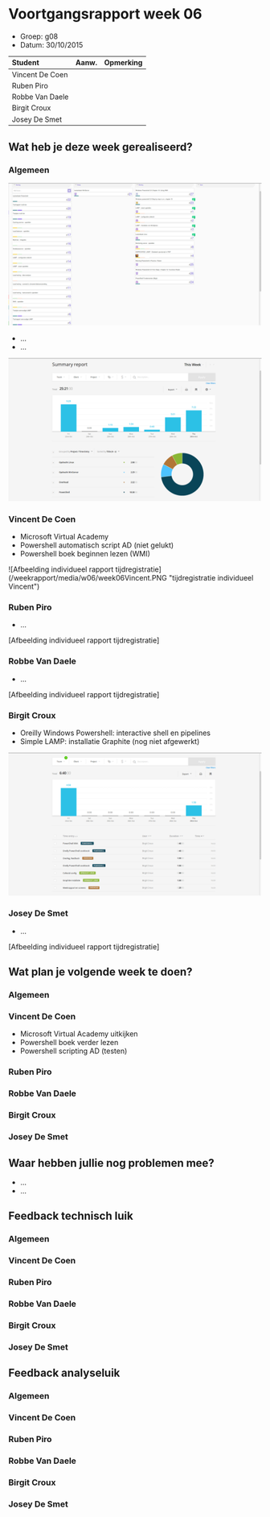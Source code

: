 # Voortgangsrapport week 06

* Groep: g08
* Datum: 30/10/2015

| Student  | Aanw. | Opmerking |
| :---     | :---  | :---      |
| Vincent De Coen |       |           |
| Ruben Piro |       |           |
| Robbe Van Daele |       |           |
| Birgit Croux |       |           |
| Josey De Smet |      |            |

## Wat heb je deze week gerealiseerd?

### Algemeen

![Afbeelding huidige toestand Kanban-bord(en) invoegen](/weekrapport/media/w06/kanbanteam.png "huboard team")

* ...
* ...

![Afbeelding teamoverzicht tijdregistratie onderverdeeld per deelopdracht](/weekrapport/media/w06/togglteam.png "toggl team")

### Vincent De Coen

* Microsoft Virtual Academy
* Powershell automatisch script AD (niet gelukt)
* Powershell boek beginnen lezen (WMI)

![Afbeelding individueel rapport tijdregistratie] (/weekrapport/media/w06/week06Vincent.PNG "tijdregistratie individueel Vincent")

### Ruben Piro

* ...

[Afbeelding individueel rapport tijdregistratie]

### Robbe Van Daele

* ...

[Afbeelding individueel rapport tijdregistratie]

### Birgit Croux

* Oreilly Windows Powershell: interactive shell en pipelines
* Simple LAMP: installatie Graphite (nog niet afgewerkt)

![Afbeelding individueel rapport tijdregistratie](/weekrapport/media/w06/togglbirgit.png "tijdregistratie individueel birgit")

### Josey De Smet

* ...

[Afbeelding individueel rapport tijdregistratie]


## Wat plan je volgende week te doen?

### Algemeen

### Vincent De Coen
* Microsoft Virtual Academy uitkijken
* Powershell boek verder lezen
* Powershell scripting AD (testen)

### Ruben Piro

### Robbe Van Daele

### Birgit Croux



### Josey De Smet

## Waar hebben jullie nog problemen mee?

* ...
* ...

## Feedback technisch luik

### Algemeen

### Vincent De Coen
### Ruben Piro
### Robbe Van Daele
### Birgit Croux
### Josey De Smet

## Feedback analyseluik

### Algemeen

### Vincent De Coen
### Ruben Piro
### Robbe Van Daele
### Birgit Croux
### Josey De Smet
